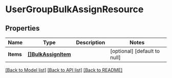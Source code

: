# UserGroupBulkAssignResource

## Properties
Name | Type | Description | Notes
------------ | ------------- | ------------- | -------------
**Items** | [**[]BulkAssignItem**](BulkAssignItem.md) |  | [optional] [default to null]

[[Back to Model list]](../README.md#documentation-for-models) [[Back to API list]](../README.md#documentation-for-api-endpoints) [[Back to README]](../README.md)


